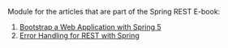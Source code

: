 Module for the articles that are part of the Spring REST E-book:

1. [Bootstrap a Web Application with Spring 5](https://www.baeldung.com/bootstraping-a-web-application-with-spring-and-java-based-configuration)
2. [Error Handling for REST with Spring](http://www.baeldung.com/exception-handling-for-rest-with-spring)
